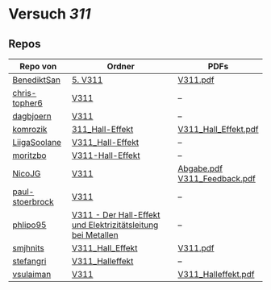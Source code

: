 # Versuch *311*

## Repos

|                 Repo von                 |                                                                                               Ordner                                                                                               |                                                                                             PDFs                                                                                              |
|------------------------------------------|----------------------------------------------------------------------------------------------------------------------------------------------------------------------------------------------------|-----------------------------------------------------------------------------------------------------------------------------------------------------------------------------------------------|
|[BenediktSan](../repo/BenediktSan)        |[5. V311](https://github.com/BenediktSan/AnfaengerPraktikum2020/tree/main/Versuche%20Semester%203/5.%20V311)                                                                                        |[V311.pdf](https://github.com/BenediktSan/AnfaengerPraktikum2020/blob/main/Versuche%20Semester%203/5.%20V311/V311.pdf)                                                                         |
|[chris-topher6](../repo/chris-topher6)    |[V311](https://github.com/chris-topher6/Anfaenger-Praktikum/tree/master/V311)                                                                                                                       |–                                                                                                                                                                                              |
|[dagbjoern](../repo/dagbjoern)            |[V311](https://github.com/dagbjoern/AP-Physik/tree/master/V311)                                                                                                                                     |–                                                                                                                                                                                              |
|[komrozik](../repo/komrozik)              |[311_Hall-Effekt](https://github.com/komrozik/AP2019/tree/master/311_Hall-Effekt)                                                                                                                   |[V311_Hall_Effekt.pdf](https://github.com/komrozik/AP2019/blob/master/311_Hall-Effekt/V311_Hall_Effekt.pdf)                                                                                    |
|[LiigaSoolane](../repo/LiigaSoolane)      |[V311_Hall-Effekt](https://github.com/LiigaSoolane/Paktikum/tree/main/V311_Hall-Effekt)                                                                                                             |–                                                                                                                                                                                              |
|[moritzbo](../repo/moritzbo)              |[V311-Hall-Effekt](https://github.com/moritzbo/anfaenger_praktikum/tree/main/V311-Hall-Effekt)                                                                                                      |–                                                                                                                                                                                              |
|[NicoJG](../repo/NicoJG)                  |[V311](https://github.com/NicoJG/Anfaengerpraktikum/tree/master/V311)                                                                                                                               |[Abgabe.pdf](https://github.com/NicoJG/Anfaengerpraktikum/blob/master/V311/Abgabe.pdf)<br/>[V311_Feedback.pdf](https://github.com/NicoJG/Anfaengerpraktikum/blob/master/V311/V311_Feedback.pdf)|
|[paul-stoerbrock](../repo/paul-stoerbrock)|[V311](https://github.com/paul-stoerbrock/Praktikum/tree/master/V311)                                                                                                                               |–                                                                                                                                                                                              |
|[phlipo95](../repo/phlipo95)              |[V311 - Der Hall-Effekt und Elektrizitätsleitung bei Metallen](https://github.com/phlipo95/AP-Praktikum/tree/master/V311%20-%20Der%20Hall-Effekt%20und%20Elektrizit%C3%A4tsleitung%20bei%20Metallen)|–                                                                                                                                                                                              |
|[smjhnits](../repo/smjhnits)              |[V311_Hall_Effekt](https://github.com/smjhnits/Praktikum_TU_D_16-17/tree/master/Anf%C3%A4ngerpraktikum/Protokolle/V311_Hall_Effekt)                                                                 |[V311.pdf](https://github.com/smjhnits/Praktikum_TU_D_16-17/blob/master/Anf%C3%A4ngerpraktikum/Fertige%20Protokolle/V311.pdf)                                                                  |
|[stefangri](../repo/stefangri)            |[V311_Halleffekt](https://github.com/stefangri/s_s_productions/tree/master/PHY341/V311_Halleffekt)                                                                                                  |–                                                                                                                                                                                              |
|[vsulaiman](../repo/vsulaiman)            |[V311](https://github.com/vsulaiman/Praktikum/tree/master/WS1617/V311)                                                                                                                              |[V311_Halleffekt.pdf](https://github.com/vsulaiman/Praktikum/blob/master/AP%20Protokolle/V311_Halleffekt.pdf)                                                                                  |
